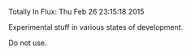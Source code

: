 Totally In Flux: Thu Feb 26 23:15:18 2015

Experimental stuff in various states of development.

Do not use.
